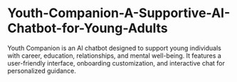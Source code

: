 # Youth-Companion-A-Supportive-AI-Chatbot-for-Young-Adults
Youth Companion is an AI chatbot designed to support young individuals with career, education, relationships, and mental well-being. It features a user-friendly interface, onboarding customization, and interactive chat for personalized guidance.
